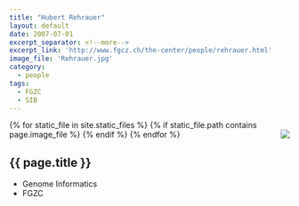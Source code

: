 ```yaml
---
title: "Hubert Rehrauer"
layout: default
date: 2007-07-01
excerpt_separator: <!--more-->
excerpt_link: 'http://www.fgcz.ch/the-center/people/rehrauer.html'
image_file: 'Rehrauer.jpg'
category:
  - people
tags:
  - FGZC
  - SIB
---
```


{% for static_file in site.static_files %}
  {% if static_file.path contains page.image_file %}
<img style="float: right; max-width: 60px;" src="{{ static_file.path | relative_url}}" />
  {% endif %}
{% endfor %}

## {{ page.title }}

* Genome Informatics
* FGZC

<!--more-->
